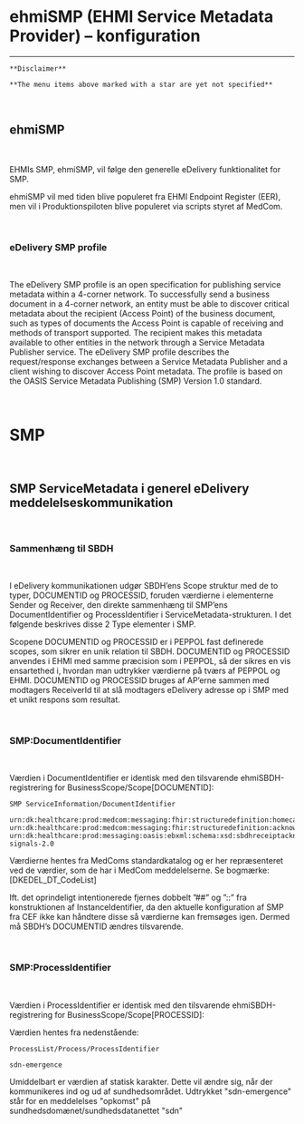 # ehmiSMP (EHMI Service Metadata Provider) – konfiguration

***

    **Disclaimer** 
    
    **The menu items above marked with a star are yet not specified**
       
<br/> 

## ehmiSMP
    
<br/> 

EHMIs SMP, ehmiSMP, vil følge den generelle eDelivery funktionalitet for SMP.

ehmiSMP vil med tiden blive populeret fra EHMI Endpoint Register (EER), men vil i Produktionspiloten blive populeret via scripts styret af MedCom.
    
<br/> 

### eDelivery SMP profile
    
<br/> 

The eDelivery SMP profile is an open specification for publishing service metadata within a 4-corner network. To successfully send a business document in a 4-corner network, an entity must be able to discover critical metadata about the recipient (Access Point) of the business document, such as types of documents the Access Point is capable of receiving and methods of transport supported. The recipient makes this metadata available to other entities in the network through a Service Metadata Publisher service. The eDelivery SMP profile describes the request/response exchanges between a Service Metadata Publisher and a client wishing to discover Access Point metadata. The profile is based on the OASIS Service Metadata Publishing (SMP) Version 1.0 standard.

<br/>

# SMP 

<br/>

## SMP ServiceMetadata i generel eDelivery meddelelseskommunikation

<br/>

### Sammenhæng til SBDH

<br/>

I eDelivery kommunikationen udgør SBDH’ens Scope struktur med de to typer, DOCUMENTID og PROCESSID, foruden værdierne i elementerne Sender og Receiver, den direkte sammenhæng til SMP’ens DocumentIdentifier og ProcessIdentifier i ServiceMetadata-strukturen. I det følgende beskrives disse 2 Type elementer i SMP.

Scopene DOCUMENTID og PROCESSID er i PEPPOL fast definerede scopes, som sikrer en unik relation til SBDH. DOCUMENTID og PROCESSID anvendes i EHMI med samme præcision som i PEPPOL, så der sikres en vis ensartethed i, hvordan man udtrykker værdierne på tværs af PEPPOL og EHMI. DOCUMENTID og PROCESSID bruges af AP’erne sammen med modtagers ReceiverId til at slå modtagers eDelivery adresse op i SMP med et unikt respons som resultat.

<br/>

### SMP:DocumentIdentifier

<br/>

Værdien i DocumentIdentifier er identisk med den tilsvarende ehmiSBDH-registrering for BusinessScope/Scope[DOCUMENTID]:

    SMP ServiceInformation/DocumentIdentifier
    
    urn:dk:healthcare:prod:medcom:messaging:fhir:structuredefinition:homecareobservation\#urn:dk:medcom:fhir:homecareobservation:3.0
    urn:dk:healthcare:prod:medcom:messaging:fhir:structuredefinition:acknowledgement\#urn:dk:medcom:fhir:acknowledgement:2.0
    urn:dk:healthcare:prod:messaging:oasis:ebxml:schema:xsd:sbdhreceiptacknowledgement\#urn:oasis:ebxml:sbdhreceiptacknowledgement:ebbp-signals-2.0


Værdierne hentes fra MedComs standardkatalog og er her repræsenteret ved de værdier, som de har i MedCom meddelelserne. Se bogmærke: [DKEDEL_DT_CodeList]

Ift. det oprindeligt intentionerede fjernes dobbelt ”\#\#” og ”::” fra konstruktionen af InstanceIdentifier, da den aktuelle konfiguration af SMP fra CEF ikke kan håndtere disse så værdierne kan fremsøges igen. Dermed må SBDH’s DOCUMENTID ændres tilsvarende.

<br/>

### SMP:ProcessIdentifier


<br/>

Værdien i ProcessIdentifier er identisk med den tilsvarende ehmiSBDH-registrering for BusinessScope/Scope[PROCESSID]:

Værdien hentes fra nedenstående:

    ProcessList/Process/ProcessIdentifier

    sdn-emergence


Umiddelbart er værdien af statisk karakter. Dette vil ændre sig, når der kommunikeres ind og ud af sundhedsområdet. Udtrykket "sdn-emergence" står for en meddelelses "opkomst" på sundhedsdomænet/sundhedsdatanettet "sdn"

